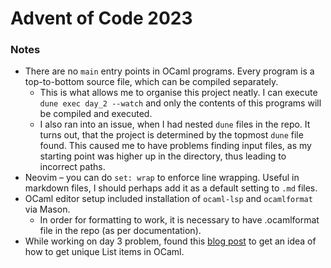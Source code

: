 # Advent of Code 2023

### Notes 

* There are no `main` entry points in OCaml programs. Every program is a top-to-bottom source file, which can be compiled separately.
   * This is what allows me to organise this project neatly. I can execute `dune exec day_2 --watch` and only the contents of this programs will be compiled and executed.
   * I also ran into an issue, when I had nested `dune` files in the repo. It turns out, that the project is determined by the topmost `dune` file found. This caused me to have problems finding input files, as my starting point was higher up in the directory, thus leading to incorrect paths.
* Neovim – you can do `set: wrap` to enforce line wrapping. Useful in markdown files, I should perhaps add it as a default setting to `.md` files.
* OCaml editor setup included installation of `ocaml-lsp` and `ocamlformat` via Mason.
   * In order for formatting to work, it is necessary to have .ocamlformat file in the repo (as per documentation).
* While working on day 3 problem, found this [blog post](https://www.thekerneltrip.com/ocaml/ocaml-unique-elements-in-list/) to get an idea of how to get unique List items in OCaml.
